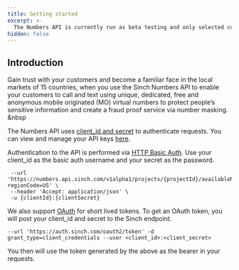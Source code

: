 ```yaml
---
title: Getting started
excerpt: >- 
  The Numbers API is currently run as beta testing and only selected customers will have access to this feature. If you want to participate in this testing, please reach out to [Tobias.Sellberg@sinch.com](mailto:Tobias.Sellberg@sinch.com)
hidden: false
---
```


## Introduction

Gain trust with your customers and become a familiar face in the local markets of 15 countries, when you use the Sinch Numbers API to enable your customers to call and text using unique, dedicated, free and anonymous mobile originated (MO) virtual numbers to protect people’s sensitive information and create a fraud proof service via number masking.
&nbsp  

The Numbers API uses [client_id and secret](https://dashboard.sinch.com/settings/access-keys) to authenticate requests. You can view and manage your API keys [here](https://dashboard.sinch.com/settings/access-keys).

Authentication to the API is performed via [HTTP Basic Auth](http://en.wikipedia.org/wiki/Basic_access_authentication). Use your client_id as the basic auth username and your secret as the password.

```curl --request GET \
 --url 'https://numbers.api.sinch.com/v1alpha1/projects/{projectId}/availableNumbers?regionCode=US' \
 --header 'Accept: application/json' \
 -u {clientId}:{clientSecret}
 ```
  We also support [OAuth](https://developers.sinch.com/reference#active-number) for short lived tokens. To get an OAuth token, you will post your client_id and secret to the Sinch endpoint.

  ```curl 
  --url 'https://auth.sinch.com/oauth2/token' -d grant_type=client_credentials --user <client_id>:<client_secret>
 ```

 You then will use the token generated by the above as the bearer in your requests.
 